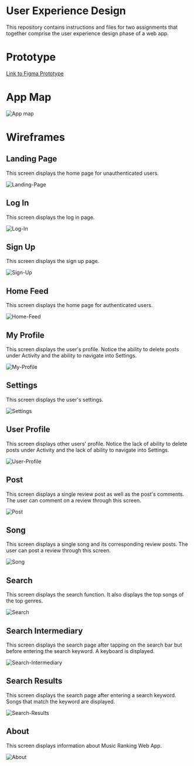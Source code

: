 # User Experience Design

This repository contains instructions and files for two assignments that together comprise the user experience design phase of a web app.

# Prototype
[Link to Figma Prototype](https://www.figma.com/proto/4XaUWuf9lMrJPC4bci7LAm/Sprint-0?type=design&node-id=15-7&t=Xul9uLIHXcNXN3ju-1&scaling=scale-down&page-id=11%3A2&starting-point-node-id=15%3A7&show-proto-sidebar=1&mode=design)


# App Map
![App map](/ux-design/appmap.png)


# Wireframes

## Landing Page
This screen displays the home page for unauthenticated users. 

![Landing-Page](/ux-design/Landing-Page.png)

## Log In
This screen displays the log in page.

![Log-In](/ux-design/Log-In.png)

## Sign Up
This screen displays the sign up page.

![Sign-Up](/ux-design/Sign-Up.png)

## Home Feed
This screen displays the home page for authenticated users.

![Home-Feed](/ux-design/Home-Feed.png)

## My Profile
This screen displays the user's profile. Notice the ability to delete posts under Activity and the ability to navigate into Settings.

![My-Profile](/ux-design/My-Profile.png)

## Settings
This screen displays the user's settings.

![Settings](/ux-design/Settings.png)

## User Profile
This screen displays other users' profile. Notice the lack of ability to delete posts under Activity and the lack of ability to navigate into Settings.

![User-Profile](/ux-design/User-Profile.png)

## Post
This screen displays a single review post as well as the post's comments. The user can comment on a review through this screen.

![Post](/ux-design/Post.png)

## Song
This screen displays a single song and its corresponding review posts. The user can post a review through this screen.

![Song](/ux-design/Song.png)

## Search
This screen displays the search function. It also displays the top songs of the top genres.

![Search](/ux-design/Search.png)

## Search Intermediary
This screen displays the search page after tapping on the search bar but before entering the search keyword. A keyboard is displayed.

![Search-Intermediary](/ux-design/Search-Intermediary.png)

## Search Results
This screen displays the search page after entering a search keyword. Songs that match the keyword are displayed.

![Search-Results](/ux-design/Search-Results.png)

## About
This screen displays information about Music Ranking Web App.

![About](/ux-design/About.png)


